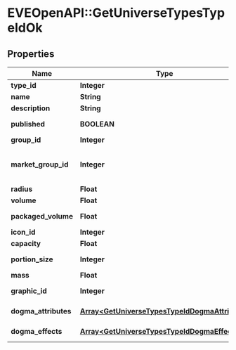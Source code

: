 # EVEOpenAPI::GetUniverseTypesTypeIdOk

## Properties
Name | Type | Description | Notes
------------ | ------------- | ------------- | -------------
**type_id** | **Integer** | type_id integer | 
**name** | **String** | name string | 
**description** | **String** | description string | 
**published** | **BOOLEAN** | published boolean | 
**group_id** | **Integer** | group_id integer | 
**market_group_id** | **Integer** | This only exists for types that can be put on the market | [optional] 
**radius** | **Float** | radius number | [optional] 
**volume** | **Float** | volume number | [optional] 
**packaged_volume** | **Float** | packaged_volume number | [optional] 
**icon_id** | **Integer** | icon_id integer | [optional] 
**capacity** | **Float** | capacity number | [optional] 
**portion_size** | **Integer** | portion_size integer | [optional] 
**mass** | **Float** | mass number | [optional] 
**graphic_id** | **Integer** | graphic_id integer | [optional] 
**dogma_attributes** | [**Array&lt;GetUniverseTypesTypeIdDogmaAttribute&gt;**](GetUniverseTypesTypeIdDogmaAttribute.md) | dogma_attributes array | [optional] 
**dogma_effects** | [**Array&lt;GetUniverseTypesTypeIdDogmaEffect&gt;**](GetUniverseTypesTypeIdDogmaEffect.md) | dogma_effects array | [optional] 


